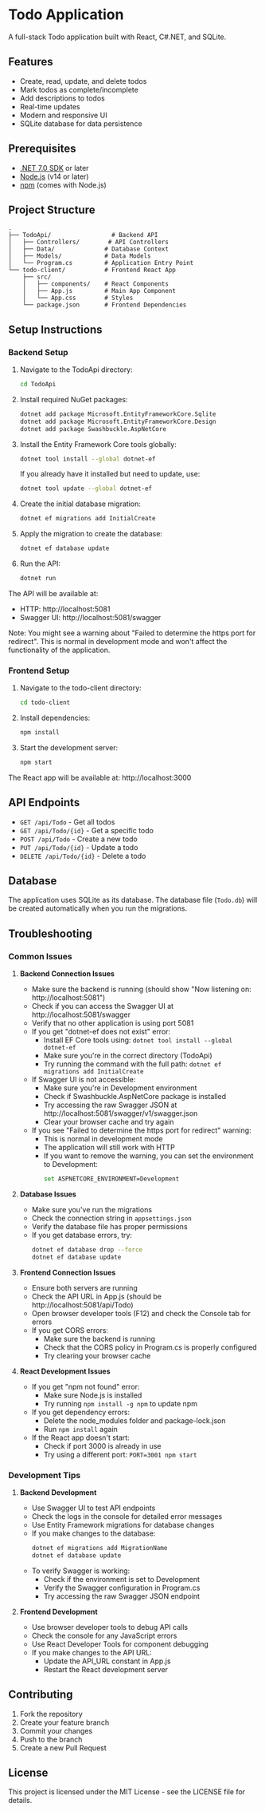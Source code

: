 # Todo Application

A full-stack Todo application built with React, C#.NET, and SQLite.

## Features

- Create, read, update, and delete todos
- Mark todos as complete/incomplete
- Add descriptions to todos
- Real-time updates
- Modern and responsive UI
- SQLite database for data persistence

## Prerequisites

- [.NET 7.0 SDK](https://dotnet.microsoft.com/download/dotnet/7.0) or later
- [Node.js](https://nodejs.org/) (v14 or later)
- [npm](https://www.npmjs.com/) (comes with Node.js)

## Project Structure

```
.
├── TodoApi/                 # Backend API
│   ├── Controllers/        # API Controllers
│   ├── Data/              # Database Context
│   ├── Models/            # Data Models
│   └── Program.cs         # Application Entry Point
└── todo-client/           # Frontend React App
    ├── src/
    │   ├── components/    # React Components
    │   ├── App.js         # Main App Component
    │   └── App.css        # Styles
    └── package.json       # Frontend Dependencies
```

## Setup Instructions

### Backend Setup

1. Navigate to the TodoApi directory:
   ```bash
   cd TodoApi
   ```

2. Install required NuGet packages:
   ```bash
   dotnet add package Microsoft.EntityFrameworkCore.Sqlite
   dotnet add package Microsoft.EntityFrameworkCore.Design
   dotnet add package Swashbuckle.AspNetCore
   ```

3. Install the Entity Framework Core tools globally:
   ```bash
   dotnet tool install --global dotnet-ef
   ```
   If you already have it installed but need to update, use:
   ```bash
   dotnet tool update --global dotnet-ef
   ```

4. Create the initial database migration:
   ```bash
   dotnet ef migrations add InitialCreate
   ```

5. Apply the migration to create the database:
   ```bash
   dotnet ef database update
   ```

6. Run the API:
   ```bash
   dotnet run
   ```

The API will be available at:
- HTTP: http://localhost:5081
- Swagger UI: http://localhost:5081/swagger

Note: You might see a warning about "Failed to determine the https port for redirect". This is normal in development mode and won't affect the functionality of the application.

### Frontend Setup

1. Navigate to the todo-client directory:
   ```bash
   cd todo-client
   ```

2. Install dependencies:
   ```bash
   npm install
   ```

3. Start the development server:
   ```bash
   npm start
   ```

The React app will be available at: http://localhost:3000

## API Endpoints

- `GET /api/Todo` - Get all todos
- `GET /api/Todo/{id}` - Get a specific todo
- `POST /api/Todo` - Create a new todo
- `PUT /api/Todo/{id}` - Update a todo
- `DELETE /api/Todo/{id}` - Delete a todo

## Database

The application uses SQLite as its database. The database file (`Todo.db`) will be created automatically when you run the migrations.

## Troubleshooting

### Common Issues

1. **Backend Connection Issues**
   - Make sure the backend is running (should show "Now listening on: http://localhost:5081")
   - Check if you can access the Swagger UI at http://localhost:5081/swagger
   - Verify that no other application is using port 5081
   - If you get "dotnet-ef does not exist" error:
     - Install EF Core tools using: `dotnet tool install --global dotnet-ef`
     - Make sure you're in the correct directory (TodoApi)
     - Try running the command with the full path: `dotnet ef migrations add InitialCreate`
   - If Swagger UI is not accessible:
     - Make sure you're in Development environment
     - Check if Swashbuckle.AspNetCore package is installed
     - Try accessing the raw Swagger JSON at http://localhost:5081/swagger/v1/swagger.json
     - Clear your browser cache and try again
   - If you see "Failed to determine the https port for redirect" warning:
     - This is normal in development mode
     - The application will still work with HTTP
     - If you want to remove the warning, you can set the environment to Development:
       ```bash
       set ASPNETCORE_ENVIRONMENT=Development
       ```

2. **Database Issues**
   - Make sure you've run the migrations
   - Check the connection string in `appsettings.json`
   - Verify the database file has proper permissions
   - If you get database errors, try:
     ```bash
     dotnet ef database drop --force
     dotnet ef database update
     ```

3. **Frontend Connection Issues**
   - Ensure both servers are running
   - Check the API URL in App.js (should be http://localhost:5081/api/Todo)
   - Open browser developer tools (F12) and check the Console tab for errors
   - If you get CORS errors:
     - Make sure the backend is running
     - Check that the CORS policy in Program.cs is properly configured
     - Try clearing your browser cache

4. **React Development Issues**
   - If you get "npm not found" error:
     - Make sure Node.js is installed
     - Try running `npm install -g npm` to update npm
   - If you get dependency errors:
     - Delete the node_modules folder and package-lock.json
     - Run `npm install` again
   - If the React app doesn't start:
     - Check if port 3000 is already in use
     - Try using a different port: `PORT=3001 npm start`

### Development Tips

1. **Backend Development**
   - Use Swagger UI to test API endpoints
   - Check the logs in the console for detailed error messages
   - Use Entity Framework migrations for database changes
   - If you make changes to the database:
     ```bash
     dotnet ef migrations add MigrationName
     dotnet ef database update
     ```
   - To verify Swagger is working:
     - Check if the environment is set to Development
     - Verify the Swagger configuration in Program.cs
     - Try accessing the raw Swagger JSON endpoint

2. **Frontend Development**
   - Use browser developer tools to debug API calls
   - Check the console for any JavaScript errors
   - Use React Developer Tools for component debugging
   - If you make changes to the API URL:
     - Update the API_URL constant in App.js
     - Restart the React development server

## Contributing

1. Fork the repository
2. Create your feature branch
3. Commit your changes
4. Push to the branch
5. Create a new Pull Request

## License

This project is licensed under the MIT License - see the LICENSE file for details. 